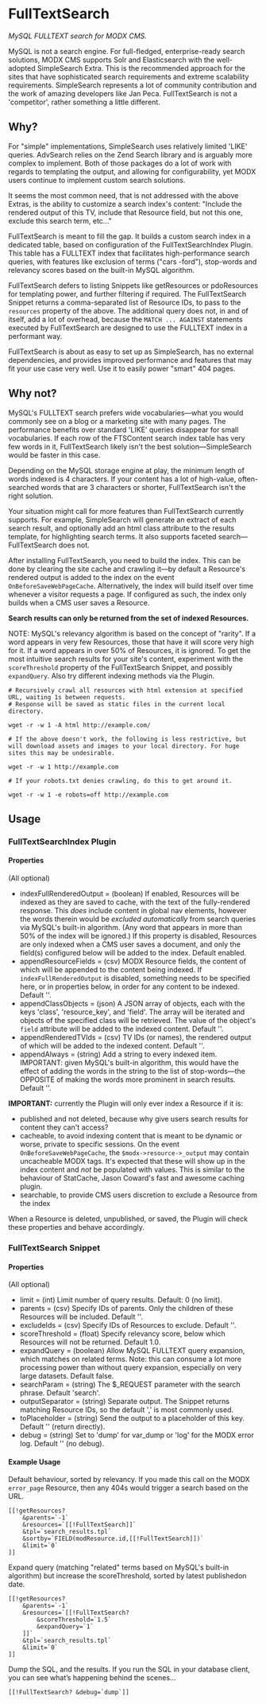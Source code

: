# FullTextSearch
_MySQL FULLTEXT search for MODX CMS._

MySQL is not a search engine. For full-fledged, enterprise-ready search solutions, MODX CMS supports Solr and Elasticsearch with the well-adopted SimpleSearch Extra. This is the recommended approach for the sites that have sophisticated search requirements and extreme scalability requirements. SimpleSearch represents a lot of community contribution and the work of amazing developers like Jan Peca. FullTextSearch is not a 'competitor', rather something a little different.

## Why?
For "simple" implementations, SimpleSearch uses relatively limited 'LIKE' queries. AdvSearch relies on the Zend Search library and is arguably more complex to implement. Both of those packages do a lot of work with regards to templating the output, and allowing for configurability, yet MODX users continue to implement custom search solutions.

It seems the most common need, that is not addressed with the above Extras, is the ability to customize a search index's content: "Include the rendered output of this TV, include that Resource field, but not this one, exclude this search term, etc..."

FullTextSearch is meant to fill the gap. It builds a custom search index in a dedicated table, based on configuration of the FullTextSearchIndex Plugin. This table has a FULLTEXT index that facilitates high-performance search queries, with features like exclusion of terms ("cars -ford"), stop-words and relevancy scores based on the built-in MySQL algorithm.

FullTextSearch defers to listing Snippets like getResources or pdoResources for templating power, and further filtering if required. The FullTextSearch Snippet returns a comma-separated list of Resource IDs, to pass to the `resources` property of the above. The additional query does not, in and of itself, add a lot of overhead, because the `MATCH ... AGAINST` statements executed by FullTextSearch are designed to use the FULLTEXT index in a performant way.

FullTextSearch is about as easy to set up as SimpleSearch, has no external dependencies, and provides improved performance and features that may fit your use case very well. Use it to easily power "smart" 404 pages.

## Why not?
MySQL's FULLTEXT search prefers wide vocabularies—what you would commonly see on a blog or a marketing site with many pages. The performance benefits over standard 'LIKE' queries disappear for small vocabularies. If each row of the FTSContent search index table has very few words in it, FullTextSearch likely isn't the best solution—SimpleSearch would be faster in this case.

Depending on the MySQL storage engine at play, the minimum length of words indexed is 4 characters. If your content has a lot of high-value, often-searched words that are 3 characters or shorter, FullTextSearch isn't the right solution.

Your situation might call for more features than FullTextSearch currently supports. For example, SimpleSearch will generate an extract of each search result, and optionally add an html class attribute to the results template, for highlighting search terms. It also supports faceted search—FullTextSearch does not.

After installing FullTextSearch, you need to build the index. This can be done by clearing the site cache and crawling it—by default a Resource's rendered output is added to the index on the event `OnBeforeSaveWebPageCache`. Alternatively, the index will build itself over time whenever a visitor requests a page. If configured as such, the index only builds when a CMS user saves a Resource. 

**Search results can only be returned from the set of indexed Resources.**

NOTE: MySQL's relevancy algorithm is based on the concept of "rarity". If a word appears in very few Resources, those that have it will score very high for it. If a word appears in over 50% of Resources, it is ignored. To get the most intuitive search results for your site's content, experiment with the `scoreThreshold` property of the FullTextSearch Snippet, and possibly `expandQuery`. Also try different indexing methods via the Plugin.

```
# Recursively crawl all resources with html extension at specified URL, waiting 1s between requests.
# Response will be saved as static files in the current local directory.

wget -r -w 1 -A html http://example.com/

# If the above doesn't work, the following is less restrictive, but will download assets and images to your local directory. For huge sites this may be undesirable.

wget -r -w 1 http://example.com

# If your robots.txt denies crawling, do this to get around it.

wget -r -w 1 -e robots=off http://example.com
```

## Usage

### FullTextSearchIndex Plugin

#### Properties
(All optional)
- indexFullRenderedOutput = (boolean) If enabled, Resources will be indexed as they are saved to cache, with the text of the fully-rendered response. This _does_ include content in global nav elements, however the words therein would be _excluded automatically_ from search queries via MySQL's built-in algorithm. (Any word that appears in more than 50% of the index will be ignored.) If this property is disabled, Resources are only indexed when a CMS user saves a document, and only the field(s) configured below will be added to the index. Default enabled.
- appendResourceFields = (csv) MODX Resource fields, the content of which will be appended to the content being indexed. If `indexFullRenderedOutput` is disabled, something needs to be specified here, or in properties below, in order for any content to be indexed. Default ''.
- appendClassObjects = (json) A JSON array of objects, each with the keys 'class', 'resource_key', and 'field'. The array will be iterated and objects of the specified class will be retrieved. The value of the object's `field` attribute will be added to the indexed content. Default ''.
- appendRenderedTVIds = (csv) TV IDs (or names), the rendered output of which will be added to the indexed content. Default ''.
- appendAlways = (string) Add a string to every indexed item. IMPORTANT: given MySQL's built-in algorithm, this would have the effect of adding the words in the string to the list of stop-words—the OPPOSITE of making the words more prominent in search results. Default ''.

**IMPORTANT:** currently the Plugin will only ever index a Resource if it is:
- published and not deleted, because why give users search results for content they can't access?
- cacheable, to avoid indexing content that is meant to be dynamic or worse, private to specific sessions. On the event `OnBeforeSaveWebPageCache`, the `$modx->resource->_output` may contain uncacheable MODX tags. It's expected that these will show up in the index content and _not_ be populated with values. This is similar to the behaviour of StatCache, Jason Coward's fast and awesome caching plugin.
- searchable, to provide CMS users discretion to exclude a Resource from the index

When a Resource is deleted, unpublished, or saved, the Plugin will check these properties and behave accordingly.

### FullTextSearch Snippet

#### Properties
(All optional)
- limit = (int) Limit number of query results. Default: 0 (no limit).
- parents = (csv) Specify IDs of parents. Only the children of these Resources will be included. Default ''.
- excludeIds = (csv) Specify IDs of Resources to exclude. Default ''.
- scoreThreshold = (float) Specify relevancy score, below which Resources will not be returned. Default 1.0.
- expandQuery = (boolean) Allow MySQL FULLTEXT query expansion, which matches on related terms. Note: this can consume a lot more processing power than without query expansion, especially on very large datasets. Default false.
- searchParam = (string) The $\_REQUEST parameter with the search phrase. Default 'search'.
- outputSeparator = (string) Separate output. The Snippet returns matching Resource IDs, so the default ',' is most commonly used.
- toPlaceholder = (string) Send the output to a placeholder of this key. Default '' (return directly).
- debug = (string) Set to 'dump' for var_dump or 'log' for the MODX error log. Default '' (no debug).

#### Example Usage

Default behaviour, sorted by relevancy. If you made this call on the MODX `error_page` Resource, then any 404s would trigger a search based on the URL.
```
[[!getResources?
    &parents=`-1`
    &resources=`[[!FullTextSearch]]`
    &tpl=`search_results.tpl`
    &sortby=`FIELD(modResource.id,[[!FullTextSearch]])`
    &limit=`0`
]]
```

Expand query (matching "related" terms based on MySQL's built-in algorithm) but increase the scoreThreshold, sorted by latest publishedon date.
```
[[!getResources?
    &parents=`-1`
    &resources=`[[!FullTextSearch?
        &scoreThreshold=`1.5`
        &expandQuery=`1`
    ]]`
    &tpl=`search_results.tpl`
    &limit=`0`
]]
```

Dump the SQL, and the results. If you run the SQL in your database client, you can see what’s happening behind the scenes...

```
[[!FullTextSearch? &debug=`dump`]]
```

